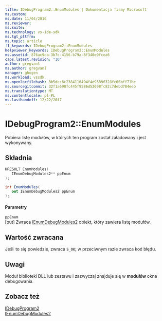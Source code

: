 ```yaml
---
title: IDebugProgram2::EnumModules | Dokumentacja firmy Microsoft
ms.custom: 
ms.date: 11/04/2016
ms.reviewer: 
ms.suite: 
ms.technology: vs-ide-sdk
ms.tgt_pltfrm: 
ms.topic: article
f1_keywords: IDebugProgram2::EnumModules
helpviewer_keywords: IDebugProgram2::EnumModules
ms.assetid: 876ac9da-3b7c-4156-b79a-8f340e9fcea6
caps.latest.revision: "10"
author: gregvanl
ms.author: gregvanl
manager: ghogen
ms.workload: vssdk
ms.openlocfilehash: 3b5dcc6c2384116494f4e95896328fc06bff71bc
ms.sourcegitcommit: 32f1a690fc445f9586d53698fc82c7debd784eeb
ms.translationtype: MT
ms.contentlocale: pl-PL
ms.lasthandoff: 12/22/2017
---
```

# <a name="idebugprogram2enummodules"></a>IDebugProgram2::EnumModules
Pobiera listę modułów, w których ten program został załadowany i jest wykonywany.  
  
## <a name="syntax"></a>Składnia  
  
```cpp  
HRESULT EnumModules(   
   IEnumDebugModules2** ppEnum  
);  
```  
  
```csharp  
int EnumModules(   
   out IEnumDebugModules2 ppEnum  
);  
```  
  
#### <a name="parameters"></a>Parametry  
 `ppEnum`  
 [out] Zwraca [IEnumDebugModules2](../../../extensibility/debugger/reference/ienumdebugmodules2.md) obiekt, który zawiera listę modułów.  
  
## <a name="return-value"></a>Wartość zwracana  
 Jeśli to się powiedzie, zwraca `S_OK`; w przeciwnym razie zwraca kod błędu.  
  
## <a name="remarks"></a>Uwagi  
 Moduł biblioteki DLL lub zestawu i zazwyczaj znajduje się w **modułów** okna debugowania.  
  
## <a name="see-also"></a>Zobacz też  
 [IDebugProgram2](../../../extensibility/debugger/reference/idebugprogram2.md)   
 [IEnumDebugModules2](../../../extensibility/debugger/reference/ienumdebugmodules2.md)